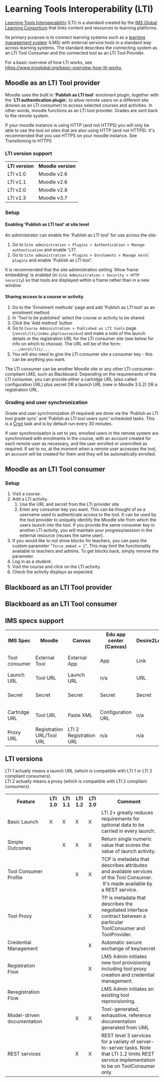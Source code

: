 # Learning Tools Interoperability (LTI)
[Learning Tools Interoperability](https://www.imsglobal.org/activity/learning-tools-interoperability) (LTI) is a standard created by the [IMS Global Learning Consortium](https://www.imsglobal.org) that links content and resources to learning platforms.

Its primary purpose is to connect learning systems such as a [learning management system](https://en.wikipedia.org/wiki/Learning_management_system) (LMS) with external service tools in a standard way across learning systems. The standard describes the connecting system as an LTI Tool Consumer and the connected tool as an LTI Tool Provider.

For a basic overview of how LTI works, see https://www.imsglobal.org/basic-overview-how-lti-works.

## Moodle as an LTI Tool provider
Moodle uses the built in '**Publish as LTI tool**' enrolment plugin, together with the '**LTI authentication plugin**', to allow remote users on a different site (known as an LTI consumer) to access selected courses and activities. In other words, moodle functions as an LTI tool provider. Grades are sent back to the remote system.

If your moodle instance is using HTTP (and not HTTPS) you will only be able to use the tool on sites that are also using HTTP (and not HTTPS). It's recommended that you use HTTPS on your moodle instance. See Transitioning to HTTPS

### LTI version support
<table>
    <tbody>
    <tr>
        <th>LTI version</th>
        <th>Moodle version</th>
    </tr>
    <tr>
        <td>LTI v1.0</td>
        <td>Moodle v2.6</td>
    </tr>
    <tr>
        <td>LTI v1.1</td>
        <td>Moodle v2.6</td>
    </tr>
    <tr>
        <td>LTI v2.0</td>
        <td>Moodle v2.8</td>
    </tr>
    <tr>
        <td>LTI v1.3</td>
        <td>Moodle v3.7</td>
    </tr>
    </tbody>
</table>


### Setup
#### Enabling 'Publish as LTI tool' at site level
An administrator can enable the 'Publish as LTI tool' for use across the site:

1. Go to `Site administration > Plugins > Authentication > Manage authentication` and enable 'LTI'.
2. Go to `Site administration > Plugins > Enrolments > Manage enrol plugins` and enable 'Publish as LTI tool'.

It is recommended that the site administration setting 'Allow frame embedding' is enabled (in `Site Administration > Security > HTTP security`) so that tools are displayed within a frame rather than in a new window.

#### Sharing access to a course or activity
1. Go to the 'Enrolment methods' page and add 'Publish as LTI tool' as an enrolment method
2. In 'Tool to be published' select the course or activity to be shared
3. Click the 'Add method' button
4. Go to `Course Administration > Published as LTI tools` page (`/enrol/lti/index.php?courseid=n`) and make a note of the launch details or the registration URL for the LTI consumer site (see below for info on which to choose). The URL will be of the form: `.../enrol/lti/...`
5. You will also need to give the LTI consumer site a consumer key - this can be anything you want.

The LTI consumer can be another Moodle site or any other LTI-consumer-compliant LMS, such as Blackboard. Depending on the requirements of the LTI consumer, you can provide either a cartridge URL (also called configuration URL) plus secret OR a launch URL (new in Moodle 3.5.2) OR a registration URL.

### Grading and user synchronization
Grade and user synchronization (if required) are done via the 'Publish as LTI tool grade sync' and 'Publish as LTI tool users sync' scheduled tasks. This is a [Cron](https://docs.moodle.org/en/Cron) task and is by default run every 30 minutes.

If user synchronisation is set to yes, enrolled users in the remote system are synchronised with enrolments in the course, with an account created for each remote user as necessary, and the user enrolled or unenrolled as required. If set to no, at the moment when a remote user accesses the tool, an account will be created for them and they will be automatically enrolled.

## Moodle as an LTI Tool consumer
### Setup
1. Visit a course.
2. Add a LTI activity.
   1. Use the URL and secret from the LTI provider site
   2. Enter any consumer key you want. This can be thought of as a username used to authenticate access to the tool. It can be used by the tool provider to uniquely identify the Moodle site from which the users launch into the tool. If you provide the same consumer key in another LTI activity, you will maintain your progress/session in the external resource (reuses the same user).
3. If you would like to not show blocks for teachers, you can pass the custom parameter "`force_embed = 1`". This may limit the functionality available to teachers and admins. To get blocks back, simply remove the parameter.
4. Log in as a student.
5. Visit the course and click on the LTI activity.
6. Check the activity displays as expected.

## Blackboard as an LTI Tool provider

## Blackboard as an LTI Tool consumer

## IMS specs support
<table>
    <tbody>
    <tr>
        <th>IMS Spec</th>
        <th>Moodle</th>
        <th>Canvas</th>
        <th>Edu app center (Canvas)</th>
        <th>Desire2Learn</th>
        <th>Blackboard</th>
        <th>Sakai</th>
    </tr>
    <tr>
        <td>Tool consumer</td>
        <td>External Tool</td>
        <td>External App</td>
        <td>App</td>
        <td>Link</td>
        <td>LTI Tool provider*</td>
        <td>Sakai Basic LTI portlet</td>
    </tr>
    <tr>
        <td>Launch URL</td>
        <td>Tool URL</td>
        <td>Launch URL</td>
        <td>n/a</td>
        <td>URL</td>
        <td>Provider Domain</td>
        <td>Remote Tool URL</td>
    </tr>
    <tr>
        <td>Secret</td>
        <td>Secret</td>
        <td>Secret</td>
        <td>Secret</td>
        <td>Secret</td>
        <td>Tool Provider Secret</td>
        <td>Remote tool secret</td>
    </tr>
    <tr>
        <td>Cartridge URL</td>
        <td>Tool URL</td>
        <td>Paste XML</td>
        <td>Configuration URL</td>
        <td>n/a</td>
        <td>n/a</td>
        <td>Tool registration file?</td>
    </tr>
    <tr>
        <td>Proxy URL</td>
        <td>Registration URL/Tool URL</td>
        <td>LTI 2 Registration URL</td>
        <td>n/a</td>
        <td>n/a</td>
        <td>n/a</td>
        <td>-</td>
    </tr>
    </tbody>
</table>

## LTI versions
LTI 1 actually means a launch URL (which is compatible with LTI 1 or LTI 2 compliant consumers).  
LTI 2 actually means a proxy (which is compatible with LTI 2 compliant consumers).
<table>
    <tbody>
    <tr>
        <th>Feature</td>
        <th>LTI 1.0</td>
        <th>LTI 1.1</td>
        <th>LTI 1.2</td>
        <th>LTI 2.0</td>
        <th>Comment</td>
    </tr>
    <tr>
        <td>Basic Launch</td>
        <td>X</td>
        <td>X</td>
        <td>X</td>
        <td>X</td>
        <td>LTI 2+ greatly reduces requirements for optional data to be carried in every launch.
        </td>
    </tr>
    <tr>
        <td>Simple Outcomes</td>
        <td></td>
        <td>X</td>
        <td>X</td>
        <td>X</td>
        <td>Return single numeric value that scores the value of launch activity.
        </td>
    </tr>
    <tr>
        <td>Tool Consumer Profile</td>
        <td></td>
        <td></td>
        <td>X</td>
        <td>X</td>
        <td>TCP is metadata that describes attributes and available services of the Tool Consumer. &nbsp;It's made available by a
            REST service.
        </td>
    </tr>
    <tr>
        <td>Tool Proxy</td>
        <td></td>
        <td></td>
        <td></td>
        <td>X</td>
        <td>TP is metadata that describes the negotiated interface contract between a particular ToolConsumer and ToolProvider.
        </td>
    </tr>
    <tr>
        <td>Credential Management</td>
        <td></td>
        <td></td>
        <td></td>
        <td>X</td>
        <td>Automatic secure exchange of key/secret</td>
    </tr>
    <tr>
        <td>Registration Flow</td>
        <td></td>
        <td></td>
        <td></td>
        <td>X</td>
        <td>LMS Admin initiates new tool provisioning including tool proxy creation and credential management.
        </td>
    </tr>
    <tr>
        <td>Reregistration Flow</td>
        <td></td>
        <td></td>
        <td></td>
        <td></td>
        <td>LMS Admin initiates an existing tool reprovisioning.</td>
    </tr>
    <tr>
        <td>Model-driven documentation</td>
        <td></td>
        <td></td>
        <td>X</td>
        <td>X</td>
        <td>Tool-generated, exhaustive, reference documentation generated from UML
        </td>
    </tr>
    <tr>
        <td>REST services</td>
        <td></td>
        <td></td>
        <td>X</td>
        <td>X</td>
        <td>REST level 3 services for a variety of server-to-server tasks. Note that LTI 1.2 limits REST service implementation to
            be on ToolConsumer only.
        </td>
    </tr>
    </tbody>
</table>